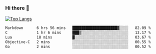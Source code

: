 ### Hi there 👋

<!--
**3Xpl0it3r/3Xpl0it3r** is a ✨ _special_ ✨ repository because its `README.md` (this file) appears on your GitHub profile.

Here are some ideas to get you started:

- 🔭 I’m currently working on ...
- 🌱 I’m currently learning ...
- 👯 I’m looking to collaborate on ...
- 🤔 I’m looking for help with ...
- 💬 Ask me about ...
- 📫 How to reach me: ...
- 😄 Pronouns: ...
- ⚡ Fun fact: ...
-->


[![Top Langs](https://github-readme-stats.vercel.app/api/top-langs/?username=3Xpl0it3r&layout=compact)](https://github.com/3Xpl0it3r/3Xpl0it3r)

<!--START_SECTION:waka-->

```txt
Markdown      6 hrs 56 mins   ████████████████████▓░░░░   82.09 %
C             1 hr 6 mins     ███▒░░░░░░░░░░░░░░░░░░░░░   13.17 %
Lua           18 mins         █░░░░░░░░░░░░░░░░░░░░░░░░   03.67 %
Objective-C   2 mins          ░░░░░░░░░░░░░░░░░░░░░░░░░   00.55 %
Go            2 mins          ░░░░░░░░░░░░░░░░░░░░░░░░░   00.52 %
```

<!--END_SECTION:waka-->
